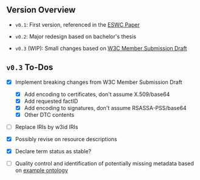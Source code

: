 ## Version Overview

- `v0.1`: First version, referenced in the [ESWC Paper](https://doi.org/10.1007/978-3-030-77385-4_16)

- `v0.2`: Major redesign based on bachelor's thesis

- `v0.3` (WIP): Small changes based on [W3C Member Submission Draft](https://git.rwth-aachen.de/i5/factdag/reshare-w3c-member-submission)

## `v0.3` To-Dos

- [x] Implement breaking changes from W3C Member Submission Draft

  - [x] Add encoding to certificates, don't assume X.509/base64
  - [x] Add requested factID
  - [x] Add encoding to signatures, don't assume RSASSA-PSS/base64
  - [x] Other DTC contents

- [ ] Replace IRIs by w3id IRIs

- [x] Possibly revise on resource descriptions

- [x] Declare term status as stable?

- [ ] Quality control and identification of potentially missing metadata based on [example ontology](https://w3id.org/example)

